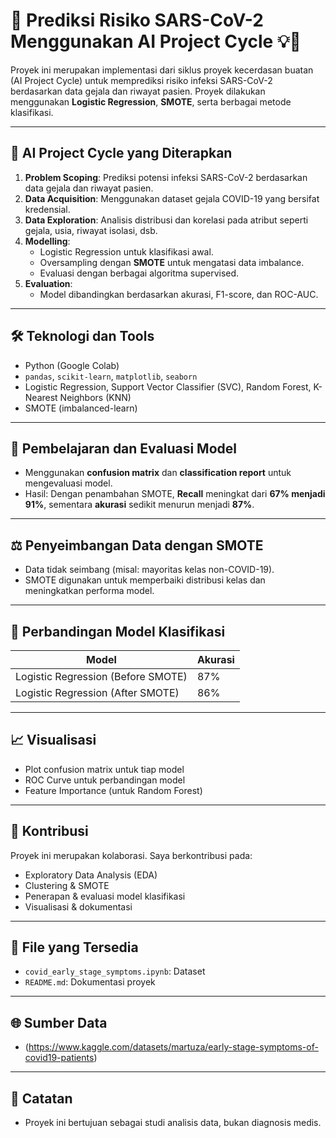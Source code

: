 # 🦠 Prediksi Risiko SARS-CoV-2 Menggunakan AI Project Cycle 💡🔬

Proyek ini merupakan implementasi dari siklus proyek kecerdasan buatan (AI Project Cycle) untuk memprediksi risiko infeksi SARS-CoV-2 berdasarkan data gejala dan riwayat pasien. Proyek dilakukan menggunakan **Logistic Regression**, **SMOTE**, serta berbagai metode klasifikasi.

---

## 🚀 AI Project Cycle yang Diterapkan
1. **Problem Scoping**: Prediksi potensi infeksi SARS-CoV-2 berdasarkan data gejala dan riwayat pasien.
2. **Data Acquisition**: Menggunakan dataset gejala COVID-19 yang bersifat kredensial.
3. **Data Exploration**: Analisis distribusi dan korelasi pada atribut seperti gejala, usia, riwayat isolasi, dsb.
4. **Modelling**:
   - Logistic Regression untuk klasifikasi awal.
   - Oversampling dengan **SMOTE** untuk mengatasi data imbalance.
   - Evaluasi dengan berbagai algoritma supervised.
5. **Evaluation**:
   - Model dibandingkan berdasarkan akurasi, F1-score, dan ROC-AUC.

---

## 🛠 Teknologi dan Tools
- Python (Google Colab)
- `pandas`, `scikit-learn`, `matplotlib`, `seaborn`
- Logistic Regression, Support Vector Classifier (SVC), Random Forest, K-Nearest Neighbors (KNN)
- SMOTE (imbalanced-learn)

---

## 🔎 Pembelajaran dan Evaluasi Model
- Menggunakan **confusion matrix** dan **classification report** untuk mengevaluasi model.
- Hasil: Dengan penambahan SMOTE, **Recall** meningkat dari **67% menjadi 91%**, sementara **akurasi** sedikit menurun menjadi **87%**.

---

## ⚖️ Penyeimbangan Data dengan SMOTE
- Data tidak seimbang (misal: mayoritas kelas non-COVID-19).
- SMOTE digunakan untuk memperbaiki distribusi kelas dan meningkatkan performa model.

---

## 🤖 Perbandingan Model Klasifikasi

| Model                              | Akurasi |
|------------------------------------|---------|
| Logistic Regression (Before SMOTE) | 87%     |    
| Logistic Regression (After  SMOTE) | 86%     |

---

## 📈 Visualisasi
- Plot confusion matrix untuk tiap model
- ROC Curve untuk perbandingan model
- Feature Importance (untuk Random Forest)

---

## 👤 Kontribusi
Proyek ini merupakan kolaborasi. Saya berkontribusi pada:
- Exploratory Data Analysis (EDA)
- Clustering & SMOTE
- Penerapan & evaluasi model klasifikasi
- Visualisasi & dokumentasi

---

## 📁 File yang Tersedia
- `covid_early_stage_symptoms.ipynb`: Dataset
- `README.md`: Dokumentasi proyek

---

## 🌐 Sumber Data
- (https://www.kaggle.com/datasets/martuza/early-stage-symptoms-of-covid19-patients)

---

## 📌 Catatan
- Proyek ini bertujuan sebagai studi analisis data, bukan diagnosis medis.
